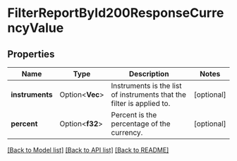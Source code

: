 # FilterReportById200ResponseCurrencyValue

## Properties

Name | Type | Description | Notes
------------ | ------------- | ------------- | -------------
**instruments** | Option<**Vec<i64>**> | Instruments is the list of instruments that the filter is applied to. | [optional]
**percent** | Option<**f32**> | Percent is the percentage of the currency. | [optional]

[[Back to Model list]](../README.md#documentation-for-models) [[Back to API list]](../README.md#documentation-for-api-endpoints) [[Back to README]](../README.md)


